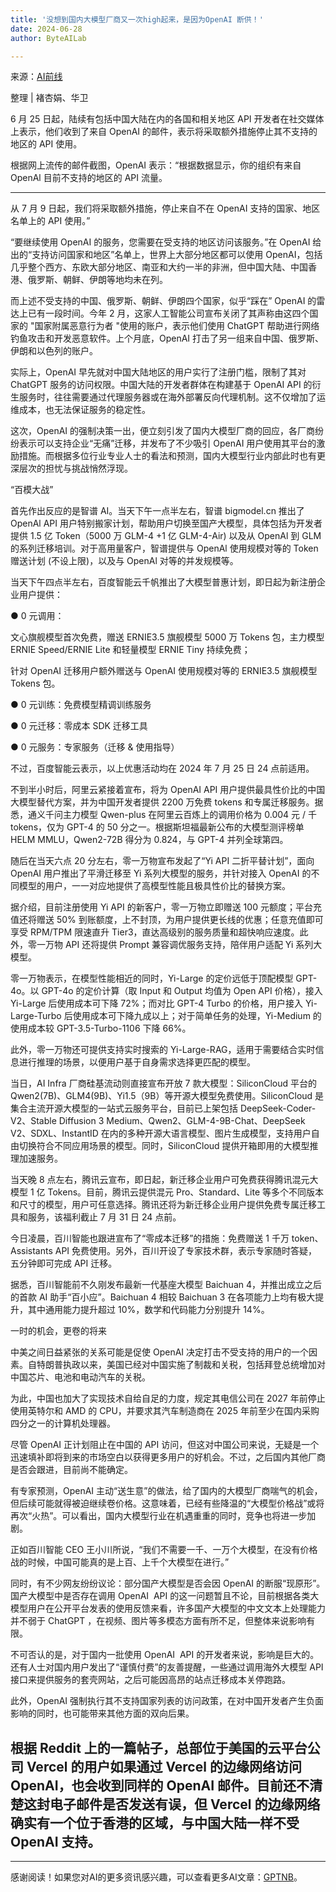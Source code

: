 ```yaml
---
title: '没想到国内大模型厂商又一次high起来，是因为OpenAI 断供！'
date: 2024-06-28
author: ByteAILab

---
```


来源：[AI前线](https://mp.weixin.qq.com/s/DOE8YkwTQI2UTLWdLQThWw)

整理 | 褚杏娟、华卫

6 月 25 日起，陆续有包括中国大陆在内的各国和相关地区 API 开发者在社交媒体上表示，他们收到了来自 OpenAI 的邮件，表示将采取额外措施停止其不支持的地区的 API 使用。

根据网上流传的邮件截图，OpenAI 表示：“根据数据显示，你的组织有来自 OpenAl 目前不支持的地区的 API 流量。

---
从 7 月 9 日起，我们将采取额外措施，停止来自不在 OpenAI 支持的国家、地区名单上的 API 使用。”

“要继续使用 OpenAI 的服务，您需要在受支持的地区访问该服务。”在 OpenAI 给出的“支持访问国家和地区”名单上，世界上大部分地区都可以使用 OpenAI，包括几乎整个西方、东欧大部分地区、南亚和大约一半的非洲，但中国大陆、中国香港、俄罗斯、朝鲜、伊朗等地均未在列。

而上述不受支持的中国、俄罗斯、朝鲜、伊朗四个国家，似乎“踩在” OpenAI 的雷达上已有一段时间。今年 2 月，这家人工智能公司宣布关闭了其声称由这四个国家的 "国家附属恶意行为者 "使用的账户，表示他们使用 ChatGPT 帮助进行网络钓鱼攻击和开发恶意软件。上个月底，OpenAI 打击了另一组来自中国、俄罗斯、伊朗和以色列的账户。

实际上，OpenAI 早先就对中国大陆地区的用户实行了注册门槛，限制了其对 ChatGPT 服务的访问权限。中国大陆的开发者群体在构建基于 OpenAI API 的衍生服务时，往往需要通过代理服务器或在海外部署反向代理机制。这不仅增加了运维成本，也无法保证服务的稳定性。

这次，OpenAI 的强制决策一出，便立刻引发了国内大模型厂商的回应，各厂商纷纷表示可以支持企业“无痛”迁移，并发布了不少吸引 OpenAI 用户使用其平台的激励措施。而根据多位行业专业人士的看法和预测，国内大模型行业内部此时也有更深层次的担忧与挑战悄然浮现。

“百模大战”

首先作出反应的是智谱 AI。当天下午一点半左右，智谱 bigmodel.cn 推出了 OpenAl API 用户特别搬家计划，帮助用户切换至国产大模型，具体包括为开发者提供 1.5 亿 Token（5000 万 GLM-4 +1 亿 GLM-4-Air) 以及从 OpenAl 到 GLM 的系列迁移培训。对于高用量客户，智谱提供与 OpenAl 使用规模对等的 Token 赠送计划 (不设上限)，以及与 OpenAl 对等的并发规模等。

当天下午四点半左右，百度智能云千帆推出了大模型普惠计划，即日起为新注册企业用户提供：

●  0 元调用：

文心旗舰模型首次免费，赠送 ERNIE3.5 旗舰模型 5000 万 Tokens 包，主力模型 ERNIE Speed/ERNIE Lite 和轻量模型 ERNIE Tiny 持续免费；  

针对 OpenAI 迁移用户额外赠送与 OpenAI 使用规模对等的 ERNIE3.5 旗舰模型 Tokens 包。

● 0 元训练：免费模型精调训练服务

● 0 元迁移：零成本 SDK 迁移工具

● 0 元服务：专家服务（迁移 & 使用指导）

不过，百度智能云表示，以上优惠活动均在 2024 年 7 月 25 日 24 点前适用。

不到半小时后，阿里云紧接着宣布，将为 OpenAI API 用户提供最具性价比的中国大模型替代方案，并为中国开发者提供 2200 万免费 tokens 和专属迁移服务。据悉，通义千问主力模型 Qwen-plus 在阿里云百炼上的调用价格为 0.004 元 / 千 tokens，仅为 GPT-4 的 50 分之一。根据斯坦福最新公布的大模型测评榜单 HELM MMLU，Qwen2-72B 得分为 0.824，与 GPT-4 并列全球第四。

随后在当天六点 20 分左右，零一万物宣布发起了“Yi API 二折平替计划”，面向 OpenAI 用户推出了平滑迁移至 Yi 系列大模型的服务，并针对接入 OpenAI 的不同模型的用户，一一对应地提供了高模型性能且极具性价比的替换方案。

据介绍，目前注册使用 Yi API 的新客户，零一万物立即赠送 100 元额度；平台充值还将赠送 50% 到账额度，上不封顶，为用户提供更长线的优惠；任意充值即可享受 RPM/TPM 限速直升 Tier3，直达高级别的服务质量和超快响应速度。此外，零一万物 API 还将提供 Prompt 兼容调优服务支持，陪伴用户适配 Yi 系列大模型。

零一万物表示，在模型性能相近的同时，Yi-Large 的定价远低于顶配模型 GPT-4o。以 GPT-4o 的定价计算（取 Input 和 Output 均值为 Open API 价格），接入 Yi-Large 后使用成本可下降 72%；而对比 GPT-4 Turbo 的价格，用户接入 Yi-Large-Turbo 后使用成本可下降九成以上；对于简单任务的处理，Yi-Medium 的使用成本较 GPT-3.5-Turbo-1106 下降 66%。

此外，零一万物还可提供支持实时搜索的 Yi-Large-RAG，适用于需要结合实时信息进行推理的场景，以便用户基于自身需求选择更匹配的模型。

当日，AI Infra 厂商硅基流动则直接宣布开放 7 款大模型：SiliconCloud 平台的 Qwen2(7B)、GLM4(9B)、Yi1.5（9B）等开源大模型免费使用。SiliconCloud 是集合主流开源大模型的一站式云服务平台，目前已上架包括 DeepSeek-Coder-V2、Stable Diffusion 3 Medium、Qwen2、GLM-4-9B-Chat、DeepSeek V2、SDXL、InstantID 在内的多种开源大语言模型、图片生成模型，支持用户自由切换符合不同应用场景的模型。同时，SiliconCloud 提供开箱即用的大模型推理加速服务。

当天晚 8 点左右，腾讯云宣布，即日起，新迁移企业用户可免费获得腾讯混元大模型 1 亿 Tokens。目前，腾讯云提供混元 Pro、Standard、Lite 等多个不同版本和尺寸的模型，用户可任意选择。腾讯还将为新迁移企业用户提供免费专属迁移工具和服务，该福利截止 7 月 31 日 24 点前。

今日凌晨，百川智能也跟进宣布了“零成本迁移”的措施：免费赠送 1 千万 token、Assistants API 免费使用。另外，百川开设了专家技术群，表示专家随时答疑，五分钟即可完成 API 迁移。

据悉，百川智能前不久刚发布最新一代基座大模型 Baichuan 4，并推出成立之后的首款 AI 助手“百小应”。Baichuan 4 相较 Baichuan 3 在各项能力上均有极大提升，其中通用能力提升超过 10%，数学和代码能力分别提升 14%。

一时的机会，更卷的将来

中美之间日益紧张的关系可能是促使 OpenAI 决定打击不受支持的用户的一个因素。自特朗普执政以来，美国已经对中国实施了制裁和关税，包括拜登总统增加对中国芯片、电池和电动汽车的关税。

为此，中国也加大了实现技术自给自足的力度，规定其电信公司在 2027 年前停止使用英特尔和 AMD 的 CPU，并要求其汽车制造商在 2025 年前至少在国内采购四分之一的计算机处理器。

尽管 OpenAI 正计划阻止在中国的 API 访问，但这对中国公司来说，无疑是一个迅速填补即将到来的市场空白以获得更多用户的好机会。不过，之后国内其他厂商是否会跟进，目前尚不能确定。

有专家预测，OpenAI 主动“送生意”的做法，给了国内的大模型厂商喘气的机会，但后续可能就得被迫继续卷价格。这意味着，已经有些降温的“大模型价格战”或将再次“火热”。可以看出，国内大模型行业在机遇重重的同时，竞争也将进一步加剧。

正如百川智能 CEO 王小川所说，“我们不需要一千、一万个大模型，在没有价格战的时候，中国可能真的是上百、上千个大模型在进行。”

同时，有不少网友纷纷议论：部分国产大模型是否会因 OpenAI 的断服“现原形”。国产大模型中是否存在调用 OpenAI  API 的这一问题暂且不论，目前根据各类大模型用户在公开平台发表的使用反馈来看，许多国产大模型的中文文本上处理能力并不弱于 ChatGPT ，在视频、图片等多模态方面有所不足，但整体来说影响有限。

不可否认的是，对于国内一批使用 OpenAI  API 的开发者来说，影响是巨大的。还有人士对国内用户发出了“谨慎付费”的友善提醒，一些通过调用海外大模型 API 接口来提供服务的套壳网站，之后可能因高昂的站点迁移成本关停跑路。

此外，OpenAI 强制执行其不支持国家列表的访问政策，在对中国开发者产生负面影响的同时，也可能带来其他方面的双向后果。

根据 Reddit 上的一篇帖子，总部位于美国的云平台公司 Vercel 的用户如果通过 Vercel 的边缘网络访问 OpenAI，也会收到同样的 OpenAI 邮件。目前还不清楚这封电子邮件是否发送有误，但 Vercel 的边缘网络确实有一个位于香港的区域，与中国大陆一样不受 OpenAI 支持。
---
---
感谢阅读！如果您对AI的更多资讯感兴趣，可以查看更多AI文章：[GPTNB](https://gptnb.com)。